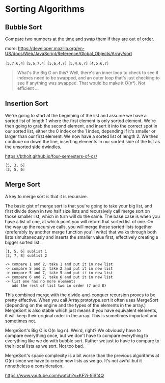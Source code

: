 # Sorting Algorithms

## Bubble Sort

Compare two numbers at the time and swap them if they are out of order.

more: https://developer.mozilla.org/en-US/docs/Web/JavaScript/Reference/Global_Objects/Array/sort

`[5,7,6,4]`
`[5,6,7,4]`
`[5,6,4,7]`
`[5,4,6,7]`
`[4,5,6,7]`

> What's the Big O on this? Well, there's an inner loop to check to see if indexes need to be swapped, and an outer loop that's just checking to see if anything was swapped. That would be make it O(n²). Not efficient ...

## Insertion Sort

We're going to start at the beginning of the list and assume we have a sorted list of length 1 where the first element is only sorted element. We're then going to grab the second element, and insert it into the correct spot in our sorted list, either the 0 index or the 1 index, depending if it's smaller or larger than our first element. We now have a sorted list of length 2. We then continue on down the line, inserting elements in our sorted side of the list as the unsorted side dwindles.

https://btholt.github.io/four-semesters-of-cs/

```
[5, 3, 6]
[3, 5, 6]
```

## Merge Sort

A key to merge sort is that it is recursive.

The basic gist of merge sort is that you're going to take your big list, and first divide down in two half size lists and recursively call merge sort on those smaller list, which in turn will do the same. The base case is when you have a list of one, at which point you will return that sorted list of one. On the way up the recursive calls, you will merge those sorted lists together (preferably by another merge function you'll write) that walks through both lists simultaneously and inserts the smaller value first, effectively creating a bigger sorted list.

```
[1, 5, 6] sublist 1
[2, 7, 8] sublist 2

-> compare 1 and 2, take 1 and put it in new list
-> compare 5 and 2, take 2 and put it in new list
-> compare 5 and 7, take 5 and put it in new list
-> compare 6 and 7, take 6 and put it in new list
-> list one has no more elements
   add the rest of list two in order (7 and 8)
```

This combined merge with the divide-and-conquer recursion proves to be pretty effective. When you call Array.prototype.sort it often uses MergeSort (depending on the engine and the types of the elements in the array.) MergeSort is also stable which just means if you have equivalent elements, it will keep their original order in the array. This is sometimes important and sometimes not.

MergeSort's Big O is O(n log n). Weird, right? We obviously have to compare everything once, but we don't have to compare everything to everything like we do with bubble sort. Rather we just to have to compare to their local lists as we sort. Not too bad.

MergeSort's space complexity is a bit worse than the previous algorithms at O(n) since we have to create new lists as we go. It's not awful but it nonetheless a consideration.



https://www.youtube.com/watch?v=KF2j-9iSf4Q